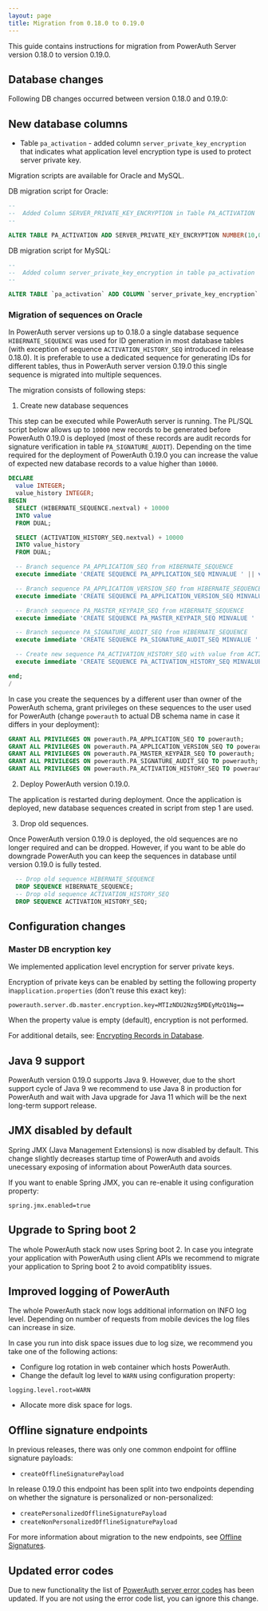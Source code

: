 ```yaml
---
layout: page
title: Migration from 0.18.0 to 0.19.0
---
```


This guide contains instructions for migration from PowerAuth Server version 0.18.0 to version 0.19.0.

## Database changes

Following DB changes occurred between version 0.18.0 and 0.19.0:

## New database columns

* Table `pa_activation` - added column `server_private_key_encryption` that indicates what application level encryption type is used to protect server private key.

Migration scripts are available for Oracle and MySQL.

DB migration script for Oracle:
```sql
--
--  Added Column SERVER_PRIVATE_KEY_ENCRYPTION in Table PA_ACTIVATION
--

ALTER TABLE PA_ACTIVATION ADD SERVER_PRIVATE_KEY_ENCRYPTION NUMBER(10,0) DEFAULT 0 NOT NULL;
```

DB migration script for MySQL:
```sql
--
--  Added column server_private_key_encryption in table pa_activation
--

ALTER TABLE `pa_activation` ADD COLUMN `server_private_key_encryption` INT(11) DEFAULT 0 NOT NULL;
```

### Migration of sequences on Oracle

In PowerAuth server versions up to 0.18.0 a single database sequence `HIBERNATE_SEQUENCE` was used for ID generation in most database tables (with exception of sequence `ACTIVATION_HISTORY_SEQ` introduced in release 0.18.0). It is preferable to use a dedicated sequence for generating IDs for different tables, thus in PowerAuth server version 0.19.0 this single sequence is migrated into multiple sequences.

The migration consists of following steps:

1. Create new database sequences

This step can be executed while PowerAuth server is running. The PL/SQL script below allows up to `10000` new records to be generated before PowerAuth 0.19.0 is deployed (most of these records are audit records for signature verification in table `PA_SIGNATURE_AUDIT`). Depending on the time required for the deployment of PowerAuth 0.19.0 you can increase the value of expected new database records to a value higher than `10000`.

```sql
DECLARE
  value INTEGER;
  value_history INTEGER;
BEGIN
  SELECT (HIBERNATE_SEQUENCE.nextval) + 10000
  INTO value
  FROM DUAL;

  SELECT (ACTIVATION_HISTORY_SEQ.nextval) + 10000
  INTO value_history
  FROM DUAL;

  -- Branch sequence PA_APPLICATION_SEQ from HIBERNATE_SEQUENCE
  execute immediate 'CREATE SEQUENCE PA_APPLICATION_SEQ MINVALUE ' || value || ' MAXVALUE 9999999999999999999999999999 INCREMENT BY 1 START WITH ' || value || ' CACHE 20 NOORDER NOCYCLE';

  -- Branch sequence PA_APPLICATION_VERSION_SEQ from HIBERNATE_SEQUENCE
  execute immediate 'CREATE SEQUENCE PA_APPLICATION_VERSION_SEQ MINVALUE ' || value || ' MAXVALUE 9999999999999999999999999999 INCREMENT BY 1 START WITH ' || value || ' CACHE 20 NOORDER NOCYCLE';

  -- Branch sequence PA_MASTER_KEYPAIR_SEQ from HIBERNATE_SEQUENCE
  execute immediate 'CREATE SEQUENCE PA_MASTER_KEYPAIR_SEQ MINVALUE ' || value || ' MAXVALUE 9999999999999999999999999999 INCREMENT BY 1 START WITH ' || value || ' CACHE 20 NOORDER NOCYCLE';

  -- Branch sequence PA_SIGNATURE_AUDIT_SEQ from HIBERNATE_SEQUENCE
  execute immediate 'CREATE SEQUENCE PA_SIGNATURE_AUDIT_SEQ MINVALUE ' || value || ' MAXVALUE 9999999999999999999999999999 INCREMENT BY 1 START WITH ' || value || ' CACHE 20 NOORDER NOCYCLE';

  -- Create new sequence PA_ACTIVATION_HISTORY_SEQ with value from ACTIVATION_HISTORY_SEQ
  execute immediate 'CREATE SEQUENCE PA_ACTIVATION_HISTORY_SEQ MINVALUE ' || value_history || ' MAXVALUE 9999999999999999999999999999 INCREMENT BY 1 START WITH ' || value_history || ' CACHE 20 NOORDER NOCYCLE';

end;
/
```

In case you create the sequences by a different user than owner of the PowerAuth schema, grant privileges on these sequences to the user used for PowerAuth (change `powerauth` to actual DB schema name in case it differs in your deployment):
```sql
GRANT ALL PRIVILEGES ON powerauth.PA_APPLICATION_SEQ TO powerauth;
GRANT ALL PRIVILEGES ON powerauth.PA_APPLICATION_VERSION_SEQ TO powerauth;
GRANT ALL PRIVILEGES ON powerauth.PA_MASTER_KEYPAIR_SEQ TO powerauth;
GRANT ALL PRIVILEGES ON powerauth.PA_SIGNATURE_AUDIT_SEQ TO powerauth;
GRANT ALL PRIVILEGES ON powerauth.PA_ACTIVATION_HISTORY_SEQ TO powerauth;
```

2. Deploy PowerAuth version 0.19.0.

The application is restarted during deployment. Once the application is deployed, new database sequences created in script from step 1 are used.

3. Drop old sequences.

Once PowerAuth version 0.19.0 is deployed, the old sequences are no longer required and can be dropped. However, if you want to be able do downgrade PowerAuth you can keep the sequences in database until version 0.19.0 is fully tested.

```sql
  -- Drop old sequence HIBERNATE_SEQUENCE
  DROP SEQUENCE HIBERNATE_SEQUENCE;
  -- Drop old sequence ACTIVATION_HISTORY_SEQ
  DROP SEQUENCE ACTIVATION_HISTORY_SEQ;
```

## Configuration changes

### Master DB encryption key

We implemented application level encryption for server private keys. 

Encryption of private keys can be enabled by setting the following property in`application.properties` (don't reuse this exact key):

```
powerauth.server.db.master.encryption.key=MTIzNDU2Nzg5MDEyMzQ1Ng==
```

When the property value is empty (default), encryption is not performed.

For additional details, see: [Encrypting Records in Database](./Encrypting-Records-in-Database.md).

## Java 9 support

PowerAuth version 0.19.0 supports Java 9. However, due to the short support cycle of Java 9 we recommend to use Java 8 in production for PowerAuth and wait with Java upgrade for Java 11 which will be the next long-term support release.

## JMX disabled by default

Spring JMX (Java Management Extensions) is now disabled by default. This change slightly decreases startup time of PowerAuth and avoids unecessary exposing of information about PowerAuth data sources. 

If you want to enable Spring JMX, you can re-enable it using configuration property:

```properties
spring.jmx.enabled=true
```

## Upgrade to Spring boot 2

The whole PowerAuth stack now uses Spring boot 2. In case you integrate your application with PowerAuth using client APIs we recommend to migrate your application to Spring boot 2 to avoid compatiblity issues.

## Improved logging of PowerAuth

The whole PowerAuth stack now logs additional information on INFO log level. Depending on number of requests from mobile devices the log files can increase in size. 

In case you run into disk space issues due to log size, we recommend you take one of the following actions:
* Configure log rotation in web container which hosts PowerAuth.
* Change the default log level to `WARN` using configuration property:
```properties
logging.level.root=WARN
```
* Allocate more disk space for logs.

## Offline signature endpoints

In previous releases, there was only one common endpoint for offline signature payloads: 
* `createOfflineSignaturePayload`

In release 0.19.0 this endpoint has been split into two endpoints depending on whether the signature is personalized or non-personalized:
* `createPersonalizedOfflineSignaturePayload`
* `createNonPersonalizedOfflineSignaturePayload` 

For more information about migration to the new endpoints, see [Offline Signatures](./Offline-Signatures.md).

## Updated error codes

Due to new functionality the list of [PowerAuth server error codes](./Server-Error-Codes.md) has been updated. If you are not using the error code list, you can ignore this change.